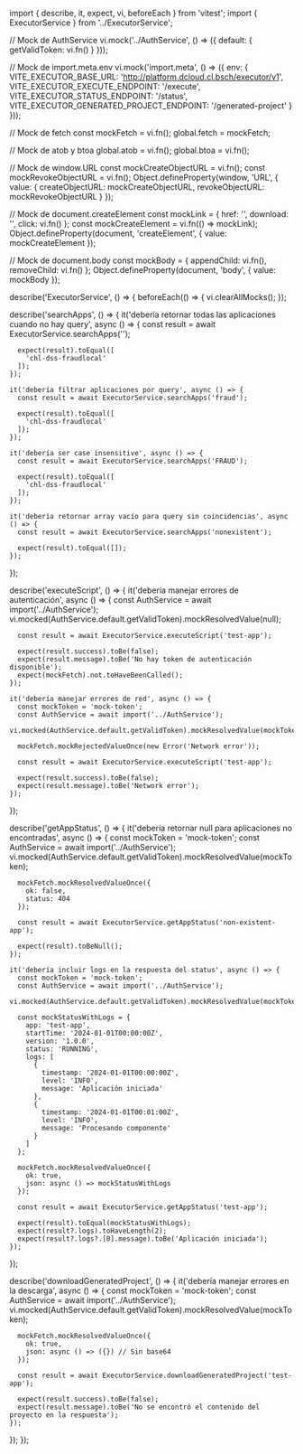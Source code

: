 import { describe, it, expect, vi, beforeEach } from 'vitest';
import { ExecutorService } from '../ExecutorService';

// Mock de AuthService
vi.mock('../AuthService', () => ({
  default: {
    getValidToken: vi.fn()
  }
}));

// Mock de import.meta.env
vi.mock('import.meta', () => ({
  env: {
    VITE_EXECUTOR_BASE_URL: 'http://platform.dcloud.cl.bsch/executor/v1',
    VITE_EXECUTOR_EXECUTE_ENDPOINT: '/execute',
    VITE_EXECUTOR_STATUS_ENDPOINT: '/status',
    VITE_EXECUTOR_GENERATED_PROJECT_ENDPOINT: '/generated-project'
  }
}));

// Mock de fetch
const mockFetch = vi.fn();
global.fetch = mockFetch;

// Mock de atob y btoa
global.atob = vi.fn();
global.btoa = vi.fn();

// Mock de window.URL
const mockCreateObjectURL = vi.fn();
const mockRevokeObjectURL = vi.fn();
Object.defineProperty(window, 'URL', {
  value: {
    createObjectURL: mockCreateObjectURL,
    revokeObjectURL: mockRevokeObjectURL
  }
});

// Mock de document.createElement
const mockLink = {
  href: '',
  download: '',
  click: vi.fn()
};
const mockCreateElement = vi.fn(() => mockLink);
Object.defineProperty(document, 'createElement', {
  value: mockCreateElement
});

// Mock de document.body
const mockBody = {
  appendChild: vi.fn(),
  removeChild: vi.fn()
};
Object.defineProperty(document, 'body', {
  value: mockBody
});

describe('ExecutorService', () => {
  beforeEach(() => {
    vi.clearAllMocks();
  });

  describe('searchApps', () => {
    it('debería retornar todas las aplicaciones cuando no hay query', async () => {
      const result = await ExecutorService.searchApps('');

      expect(result).toEqual([
        'chl-dss-fraudlocal'
      ]);
    });

    it('debería filtrar aplicaciones por query', async () => {
      const result = await ExecutorService.searchApps('fraud');

      expect(result).toEqual([
        'chl-dss-fraudlocal'
      ]);
    });

    it('debería ser case insensitive', async () => {
      const result = await ExecutorService.searchApps('FRAUD');

      expect(result).toEqual([
        'chl-dss-fraudlocal'
      ]);
    });

    it('debería retornar array vacío para query sin coincidencias', async () => {
      const result = await ExecutorService.searchApps('nonexistent');

      expect(result).toEqual([]);
    });
  });

  describe('executeScript', () => {
    it('debería manejar errores de autenticación', async () => {
      const AuthService = await import('../AuthService');
      vi.mocked(AuthService.default.getValidToken).mockResolvedValue(null);

      const result = await ExecutorService.executeScript('test-app');

      expect(result.success).toBe(false);
      expect(result.message).toBe('No hay token de autenticación disponible');
      expect(mockFetch).not.toHaveBeenCalled();
    });

    it('debería manejar errores de red', async () => {
      const mockToken = 'mock-token';
      const AuthService = await import('../AuthService');
      vi.mocked(AuthService.default.getValidToken).mockResolvedValue(mockToken);
      
      mockFetch.mockRejectedValueOnce(new Error('Network error'));

      const result = await ExecutorService.executeScript('test-app');

      expect(result.success).toBe(false);
      expect(result.message).toBe('Network error');
    });
  });

  describe('getAppStatus', () => {
    it('debería retornar null para aplicaciones no encontradas', async () => {
      const mockToken = 'mock-token';
      const AuthService = await import('../AuthService');
      vi.mocked(AuthService.default.getValidToken).mockResolvedValue(mockToken);
      
      mockFetch.mockResolvedValueOnce({
        ok: false,
        status: 404
      });

      const result = await ExecutorService.getAppStatus('non-existent-app');

      expect(result).toBeNull();
    });

    it('debería incluir logs en la respuesta del status', async () => {
      const mockToken = 'mock-token';
      const AuthService = await import('../AuthService');
      vi.mocked(AuthService.default.getValidToken).mockResolvedValue(mockToken);
      
      const mockStatusWithLogs = {
        app: 'test-app',
        startTime: '2024-01-01T00:00:00Z',
        version: '1.0.0',
        status: 'RUNNING',
        logs: [
          {
            timestamp: '2024-01-01T00:00:00Z',
            level: 'INFO',
            message: 'Aplicación iniciada'
          },
          {
            timestamp: '2024-01-01T00:01:00Z',
            level: 'INFO',
            message: 'Procesando componente'
          }
        ]
      };

      mockFetch.mockResolvedValueOnce({
        ok: true,
        json: async () => mockStatusWithLogs
      });

      const result = await ExecutorService.getAppStatus('test-app');

      expect(result).toEqual(mockStatusWithLogs);
      expect(result?.logs).toHaveLength(2);
      expect(result?.logs?.[0].message).toBe('Aplicación iniciada');
    });
  });


  describe('downloadGeneratedProject', () => {
    it('debería manejar errores en la descarga', async () => {
      const mockToken = 'mock-token';
      const AuthService = await import('../AuthService');
      vi.mocked(AuthService.default.getValidToken).mockResolvedValue(mockToken);
      
      mockFetch.mockResolvedValueOnce({
        ok: true,
        json: async () => ({}) // Sin base64
      });

      const result = await ExecutorService.downloadGeneratedProject('test-app');

      expect(result.success).toBe(false);
      expect(result.message).toBe('No se encontró el contenido del proyecto en la respuesta');
    });
  });
});
